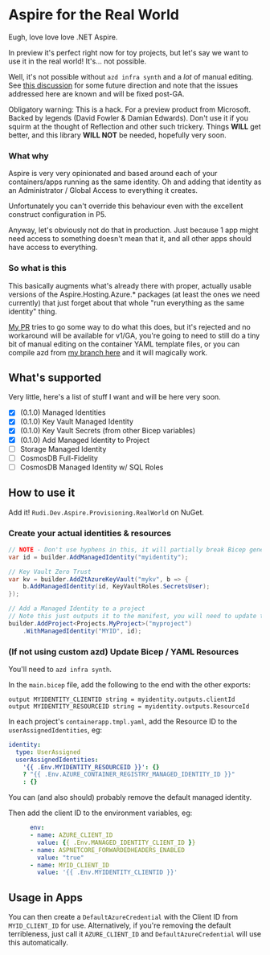 # Aspire for the Real World

Eugh, love love love .NET Aspire.

In preview it's perfect right now for toy projects, but let's say we want to use it in the real world! It's... not
possible.

Well, it's not possible without `azd infra synth` and a _lot_ of manual editing. See [this discussion](https://github.com/Azure/azure-dev/discussions/3184) for some future direction and
note that the issues addressed here are known and will be fixed post-GA.

Obligatory warning: This is a hack. For a preview product from Microsoft. Backed by legends (David Fowler & Damian
Edwards). Don't use it if you squirm at the thought of Reflection and other such trickery. Things **WILL** get better,
and this library **WILL NOT** be needed, hopefully very soon.

### What why

Aspire is very very opinionated and based around each of your containers/apps running as the same identity. Oh and
adding that identity as an Administrator / Global Access to everything it creates.

Unfortunately you can't override this behaviour even with the excellent construct configuration in P5.

Anyway, let's obviously not do that in production. Just because 1 app might need access to something doesn't mean that
it, and all other apps should have access to everything.

### So what is this

This basically augments what's already there with proper, actually usable versions of the Aspire.Hosting.Azure.*
packages (at least the ones we need currently) that just forget about that whole "run everything as the same identity"
thing.

[My PR](https://github.com/dotnet/aspire/pull/3339) tries to go some way to do what this does, but it's rejected and no workaround will
be available for v1/GA, you're going to need to still do a tiny bit of manual editing on the container YAML template
files, or you can compile azd from [my branch here](https://github.com/rudiv/azure-dev/tree/aspire-project-uai) and it will magically work.

## What's supported

Very little, here's a list of stuff I want and will be here very soon.

- [x] (0.1.0) Managed Identities
- [x] (0.1.0) Key Vault Managed Identity
- [x] (0.1.0) Key Vault Secrets (from other Bicep variables)
- [x] (0.1.0) Add Managed Identity to Project
- [ ] Storage Managed Identity
- [ ] CosmosDB Full-Fidelity
- [ ] CosmosDB Managed Identity w/ SQL Roles

## How to use it

Add it! `Rudi.Dev.Aspire.Provisioning.RealWorld` on NuGet.

### Create your actual identities & resources

```csharp
// NOTE - Don't use hyphens in this, it will partially break Bicep generation despite "Name must contain only ASCII letters, digits, and hyphens."
var id = builder.AddManagedIdentity("myidentity");

// Key Vault Zero Trust
var kv = builder.AddZtAzureKeyVault("mykv", b => {
    b.AddManagedIdentity(id, KeyVaultRoles.SecretsUser);
});

// Add a Managed Identity to a project
// Note this just outputs it to the manifest, you will need to update the YAML or use the azd branch above
builder.AddProject<Projects.MyProject>("myproject")
    .WithManagedIdentity("MYID", id);
```

### (If not using custom azd) Update Bicep / YAML Resources

You'll need to `azd infra synth`.

In the `main.bicep` file, add the following to the end with the other exports:

```
output MYIDENTITY_CLIENTID string = myidentity.outputs.clientId
output MYIDENTITY_RESOURCEID string = myidentity.outputs.ResourceId
```

In each project's `containerapp.tmpl.yaml`, add the Resource ID to the `userAssignedIdentities`, eg:

```yaml
identity:
  type: UserAssigned
  userAssignedIdentities:
    '{{ .Env.MYIDENTITY_RESOURCEID }}': {}
    ? "{{ .Env.AZURE_CONTAINER_REGISTRY_MANAGED_IDENTITY_ID }}"
    : {}
```

You can (and also should) probably remove the default managed identity.

Then add the client ID to the environment variables, eg:

```yaml
      env:
      - name: AZURE_CLIENT_ID
        value: {{ .Env.MANAGED_IDENTITY_CLIENT_ID }}
      - name: ASPNETCORE_FORWARDEDHEADERS_ENABLED
        value: "true"
      - name: MYID_CLIENT_ID
        value: '{{ .Env.MYIDENTITY_CLIENTID }}'
```

## Usage in Apps

You can then create a `DefaultAzureCredential` with the Client ID from `MYID_CLIENT_ID` for use. Alternatively, if you're
removing the default terribleness, just call it `AZURE_CLIENT_ID` and `DefaultAzureCredential` will use this automatically.